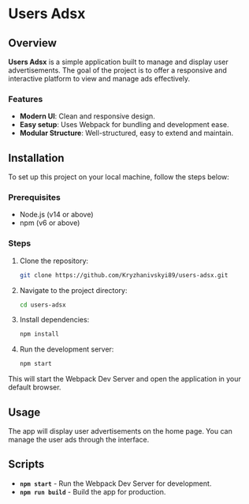 # Users Adsx

## Overview

**Users Adsx** is a simple application built to manage and display user advertisements.
The goal of the project is to offer a responsive and interactive platform to view and manage ads effectively.

### Features

- **Modern UI**: Clean and responsive design.
- **Easy setup**: Uses Webpack for bundling and development ease.
- **Modular Structure**: Well-structured, easy to extend and maintain.

## Installation

To set up this project on your local machine, follow the steps below:

### Prerequisites

- Node.js (v14 or above)
- npm (v6 or above)

### Steps

1. Clone the repository:

   ```bash
   git clone https://github.com/Kryzhanivskyi89/users-adsx.git
   ```

2. Navigate to the project directory:

   ```bash
   cd users-adsx
   ```

3. Install dependencies:

   ```bash
   npm install
   ```

4. Run the development server:

   ```bash
   npm start
   ```

This will start the Webpack Dev Server and open the application in your default browser.

## Usage

The app will display user advertisements on the home page. You can manage the user ads through the interface.

## Scripts

- **`npm start`** - Run the Webpack Dev Server for development.
- **`npm run build`** - Build the app for production.
